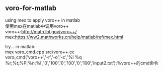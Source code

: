 ## voro-for-matlab
using mex to apply voro++ in matlab<br>
使用mex在matlab中调用voro++<br>
 voro++:http://math.lbl.gov/voro++/ <br>
 mex:https://ww2.mathworks.cn/help/matlab/ref/mex.html <br>

try... in matlab:<br>
mex voro_cmd.cpp src/voro++.cc <br>
voro_cmd('voro++','-r','-o','-c','%i %q %r;%t;%P;%n;%l','0','100','0','100','0','100','input2.txt');%voro++的cmd命令
